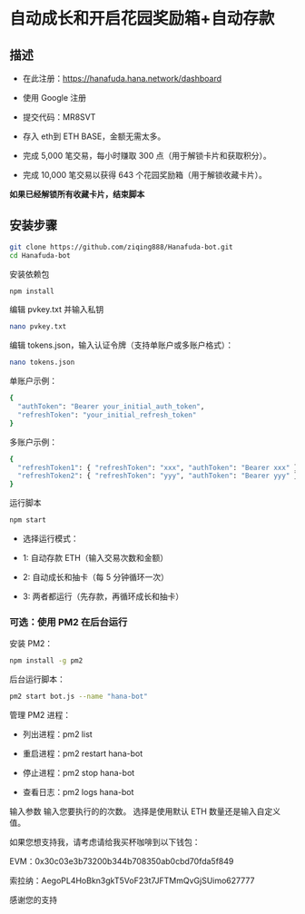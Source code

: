 # 自动成长和开启花园奖励箱+自动存款 


## 描述
- 在此注册：https://hanafuda.hana.network/dashboard
- 使用 Google 注册
- 提交代码：MR8SVT

- 存入 eth到 ETH BASE，金额无需太多。
- 完成 5,000 笔交易，每小时赚取 300 点（用于解锁卡片和获取积分）。
- 完成 10,000 笔交易以获得 643 个花园奖励箱（用于解锁收藏卡片）。

**如果已经解锁所有收藏卡片，结束脚本**

## 安装步骤
```bash
git clone https://github.com/ziqing888/Hanafuda-bot.git
cd Hanafuda-bot
```
安装依赖包
```bash
npm install

```
编辑 pvkey.txt 并输入私钥
```bash
nano pvkey.txt
```
编辑 tokens.json，输入认证令牌（支持单账户或多账户格式）：
```bash
nano tokens.json
```
单账户示例：
```bash
{
  "authToken": "Bearer your_initial_auth_token",
  "refreshToken": "your_initial_refresh_token"
}
```

多账户示例：
```bash
{
  "refreshToken1": { "refreshToken": "xxx", "authToken": "Bearer xxx" },
  "refreshToken2": { "refreshToken": "yyy", "authToken": "Bearer yyy" }
}
```
运行脚本
```bash
npm start
```
- 选择运行模式：
- 1: 自动存款 ETH（输入交易次数和金额）

- 2: 自动成长和抽卡（每 5 分钟循环一次）

- 3: 两者都运行（先存款，再循环成长和抽卡）
### 可选：使用 PM2 在后台运行
安装 PM2：
```bash
npm install -g pm2
```
后台运行脚本：
```bash
pm2 start bot.js --name "hana-bot"
```
管理 PM2 进程：
- 列出进程：pm2 list

- 重启进程：pm2 restart hana-bot

- 停止进程：pm2 stop hana-bot

- 查看日志：pm2 logs hana-bot


输入参数
输入您要执行的的次数。
选择是使用默认 ETH 数量还是输入自定义值。

如果您想支持我，请考虑请给我买杯咖啡到以下钱包：

EVM：0x30c03e3b73200b344b708350ab0cbd70fda5f849

索拉纳：AegoPL4HoBkn3gkT5VoF23t7JFTMmQvGjSUimo627777

感谢您的支持


